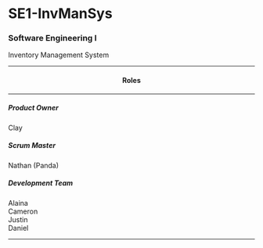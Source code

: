 # SE1-InvManSys
### Software Engineering I
Inventory Management System
<hr>
  <h4 align= "center" width:100%;"> Roles </h4> 
<hr>
  <div><h5> Product Owner </h5>
  Clay</div>
  <div><h5> Scrum Master </h5>
  Nathan (Panda)</div>
  <div><h5> Development Team </h5>
  Alaina<br>
  Cameron<br>
  Justin<br>
  Daniel
  </div>
  <hr>
